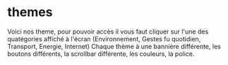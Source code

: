 # themes

Voici nos theme, pour pouvoir accès il vous faut cliquer sur l'une des quatégories affiché à l'écran (Environnement, Gestes fu quotidien, Transport, Energie, Internet)
Chaque thème à une bannière différente, les boutons différents, la scrollbar différente, les couleurs, la police.
